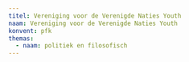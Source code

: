 ```yaml
---
titel: Vereniging voor de Verenigde Naties Youth
naam: Vereniging voor de Verenigde Naties Youth
konvent: pfk
themas:
  - naam: politiek en filosofisch
---
```

